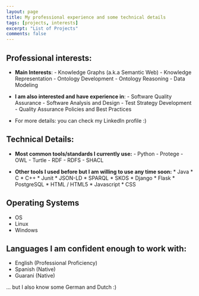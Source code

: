 ```yaml
---
layout: page
title: My professional experience and some technical details
tags: [projects, interests]
excerpt: "List of Projects"
comments: false
---
```

## Professional interests:
*  __Main Interests__:
              - Knowledge Graphs (a.k.a Semantic Web)
              - Knowledge Representation
              - Ontology Development
              - Ontology Reasoning
              - Data Modeling

*  __I am also interested and have experience in__:
              - Software Quality Assurance
              - Software Analysis and Design
              - Test Strategy Development
              - Quality Assurance Policies and Best Practices

* For more details: you can check my LinkedIn profile :)

## Technical Details:

* __Most common tools/standards I currently use:__
              - Python
              - Protege
              - OWL
              - Turtle
              - RDF
              - RDFS
              - SHACL

* __Other tools I used before but I am willing to use any time soon:__
              * Java
              * C
              * C++
              * Junit
              * JSON-LD
              * SPARQL
              * SKOS
              * Django
              * Flask
              * PostgreSQL
              * HTML / HTML5
              * Javascript
              * CSS

## Operating Systems
* OS
* Linux
* Windows

## Languages I am confident enough to work with:
* English (Professional Proficiency)
* Spanish (Native)
* Guarani (Native)

... but I also know some German and Dutch :)
